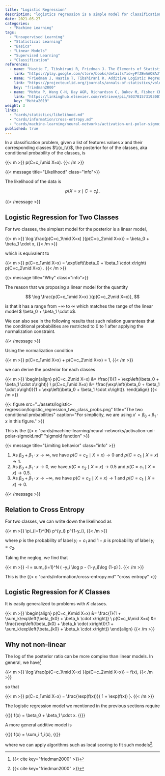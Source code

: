 ```yaml
---
title: "Logistic Regression"
description: "logistics regression is a simple model for classification"
date: 2021-05-27
categories:
  - "Machine Learning"
tags:
  - "Unsupervised Learning"
  - "Statistical Learning"
  - "Basics"
  - "Linear Models"
  - "Supervised Learning"
  - "Classification"
references:
  - name: "Hastie T, Tibshirani R, Friedman J. The Elements of Statistical Learning: Data Mining, Inference, and Prediction. Springer Science & Business Media; 2013. pp. 567–567. Available: https://play.google.com/store/books/details?id=yPfZBwAAQBAJ"
    link: "https://play.google.com/store/books/details?id=yPfZBwAAQBAJ"
  - name: "Friedman J, Hastie T, Tibshirani R. Additive Logistic Regression. The Annals of Statistics. 2000. pp. 337–374. doi:10.1214/aos/1016218223"
    link: "https://projecteuclid.org/journals/annals-of-statistics/volume-28/issue-2/Additive-logistic-regression--a-statistical-view-of-boosting-With/10.1214/aos/1016218223.full"
    key: "friedman2000"
  - name: "Mehta P, Wang C-H, Day AGR, Richardson C, Bukov M, Fisher CK, et al. A high-bias, low-variance introduction to Machine Learning for physicists. Phys Rep. 2019;810: 1–124. doi:10.1016/j.physrep.2019.03.001"
    link: "https://linkinghub.elsevier.com/retrieve/pii/S0370157319300766"
    key: "Mehta2019"
weight: 3
links:
  - "cards/statistics/likelihood.md"
  - "cards/information/cross-entropy.md"
  - "cards/machine-learning/neural-networks/activation-uni-polar-sigmoid.md"
published: true
---
```



In a classification problem, given a list of features values $x$ and their corresponding classes $\\{c_i\\}$, the posterior for of the classes, aka conditional probability of the classes, is

{{< m >}}
p(C=c_i\mid X=x).
{{< /m >}}

{{< message title="Likelihood" class="info">}}

The likelihood of the data is

$$
p(X=x\mid C=c_i).
$$

{{< /message >}}

## Logistic Regression for Two Classes

For two classes, the simplest model for the posterior is a linear model,

{{< m >}}
\log \frac{p(C=c_1\mid X=x) }{p(C=c_2\mid X=x)} = \beta_0 + \beta_1 \cdot x,
{{< /m >}}

which is equivalent to

{{< m >}}
p(C=c_1\mid X=x)  = \exp\left(\beta_0 + \beta_1 \cdot x\right) p(C=c_2\mid X=x) .
{{< /m >}}

{{< message title="Why" class="info">}}

The reason that we proposing a linear model for the quantity

$$
\log \frac{p(C=c_1\mid X=x) }{p(C=c_2\mid X=x)},
$$

is that it has a range from $-\infty$ to $\infty$ which matches the range of the linear model $ \beta_0 + \beta_1 \cdot x$.

We can also see in the following results that such relation guarantees that the conditional probabilities are restricted to 0 to 1 after applying the normalization constraint.

{{< /message >}}

Using the normalization condition

{{< m >}}
p(C=c_1\mid X=x) +  p(C=c_2\mid X=x)  = 1,
{{< /m >}}

we can derive the posterior for each classes

{{< m >}}
\begin{align}
p(C=c_2\mid X=x) &= \frac{1}{1 +  \exp\left(\beta_0 + \beta_1 \cdot x\right)} \\
p(C=c_1\mid X=x) &= \frac{\exp\left(\beta_0 + \beta_1 \cdot x\right)}{1 +  \exp\left(\beta_0 + \beta_1 \cdot x\right)}.
\end{align}
{{< /m >}}

{{< figure src="../assets/logistic-regression/logistic_regression_two_class_probs.png" title="The two conditional probabilities" caption="For simplicity, we are using $x'=\beta_0 + \beta_1 \cdot x$ in this figure." >}}

This is the {{< c "cards/machine-learning/neural-networks/activation-uni-polar-sigmoid.md" "sigmoid function" >}}

{{< message title="Limiting behavior" class="info" >}}

1. As $\beta_0 + \beta_1 \cdot x \to \infty$, we have $p(C=c_2\mid X=x) \to 0$ and $p(C=c_1\mid X=x)\to 1$.
2. As $\beta_0 + \beta_1 \cdot x \to 0$, we have $p(C=c_2\mid X=x) \to 0.5$ and $p(C=c_1\mid X=x)\to 0.5$.
3. As $\beta_0 + \beta_1 \cdot x \to -\infty$, we have $p(C=c_2\mid X=x) \to 1$ and $p(C=c_1\mid X=x)\to 0$.

{{< /message >}}

## Relation to Cross Entropy

For two classes, we can write down the likelihood as

{{< m >}}
\pi_{i=1}^{N} p^{y_i} p^{1-y_i},
{{< /m >}}

where $p$ is the probability of label $y_i=c_1$ and $1-p$ is probability of label $y_i=c_2$.

Taking the neglog, we find that

{{< m >}}
-l = sum_{i=1}^N ( -y_i \log p - (1-y_i)\log (1-p) ).
{{< /m >}}

This is the {{< c "cards/information/cross-entropy.md" "cross entropy" >}}


## Logistic Regression for $K$ Classes

It is easily generalized to problems with $K$ classes.

{{< m >}}
\begin{align}
p(C=c_K\mid X=x) &= \frac{1}{1 +  \sum_k\exp\left(\beta_{k0} + \beta_k \cdot x\right)} \\
p(C=c_k\mid X=x) &= \frac{\exp\left(\beta_{k0} + \beta_k \cdot x\right)}{1 +  \sum_k\exp\left(\beta_{k0} + \beta_k \cdot x\right)}
\end{align}
{{< /m >}}


## Why not non-linear

The log of the posterior ratio can be more complex than linear models. In general, we have[^friedman2000]

{{< m >}}
\log \frac{p(C=c_1\mid X=x) }{p(C=c_2\mid X=x)} = f(x),
{{< /m >}}

so that

{{< m >}}
p(C=c_1\mid X=x) = \frac{\exp(f(x))}{ 1 + \exp(f(x)) }.
{{< /m >}}

The logistic regression model we mentioned in the previous sections require

{{<m>}}
f(x) = \beta_0 + \beta_1 \cdot x.
{{</m>}}

A more general additive model is

{{<m>}}
f(x) = \sum_i f_i(x),
{{</m>}}

where we can apply algorithms such as local scoring to fit such models[^friedman2000].


[^friedman2000]: {{< cite key="friedman2000" >}}